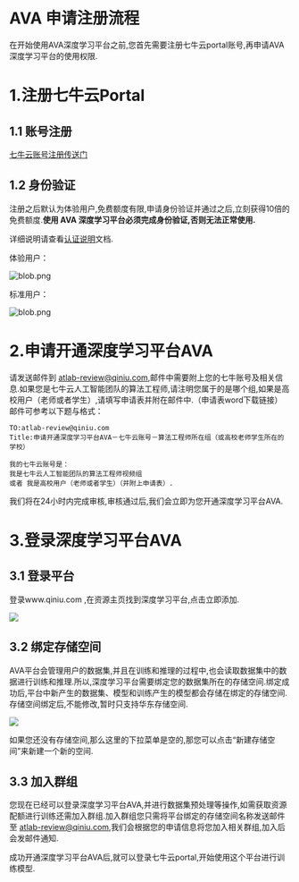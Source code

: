 # AVA 申请注册流程

在开始使用AVA深度学习平台之前,您首先需要注册七牛云portal账号,再申请AVA深度学习平台的使用权限.

# 1.注册七牛云Portal
## 1.1 账号注册
[七牛云账号注册传送门](https://portal.qiniu.com/signup/choice)

## 1.2 身份验证

注册之后默认为体验用户,免费额度有限,申请身份验证并通过之后,立刻获得10倍的免费额度.**使用 AVA 深度学习平台必须完成身份验证,否则无法正常使用.**

详细说明请查看[认证说明](https://developer.qiniu.com/af/manual/4057/the-identity-authentication)文档.

体验用户：

![blob.png](https://oi2ix6x26.qnssl.com/attachments/download/600375/00157158d51c3252c5ae1b19dc82f9d/)

标准用户：

![blob.png](https://oi2ix6x26.qnssl.com/attachments/download/600376/00157158d7a18becc5ceab3ec2e32a1/)

# 2.申请开通深度学习平台AVA

请发送邮件到 atlab-review@qiniu.com,邮件中需要附上您的七牛账号及相关信息.如果您是七牛云人工智能团队的算法工程师,请注明您属于的是哪个组,如果是高校用户（老师或者学生）,请填写申请表并附在邮件中.（申请表word下载链接）
邮件可参考以下题与格式：

```
TO:atlab-review@qiniu.com
Title:申请开通深度学习平台AVA－七牛云账号－算法工程师所在组（或高校老师学生所在的学校）

我的七牛云账号是：
我是七牛云人工智能团队的算法工程师视频组
或者 我是高校用户（老师或者学生）（并附上申请表）.
```

我们将在24小时内完成审核,审核通过后,我们会立即为您开通深度学习平台AVA.

# 3.登录深度学习平台AVA

## 3.1 登录平台

登录www.qiniu.com ,在资源主页找到深度学习平台,点击立即添加.

![](https://odum9helk.qnssl.com/Fiw8q3q6o-xFP95xlHF0TjAp-vZe)

## 3.2 绑定存储空间
AVA平台会管理用户的数据集,并且在训练和推理的过程中,也会读取数据集中的数据进行训练和推理.所以,深度学习平台需要绑定您的数据集所在的存储空间.绑定成功后,平台中新产生的数据集、模型和训练产生的模型都会存储在绑定的存储空间.存储空间绑定后,不能修改,暂时只支持华东存储空间.

![](https://odum9helk.qnssl.com/FgO9fMFWTebsQgx4a8YrSpWi-khg)

如果您还没有存储空间,那么这里的下拉菜单是空的,那您可以点击“新建存储空间”来新建一个新的空间.

## 3.3 加入群组

您现在已经可以登录深度学习平台AVA,并进行数据集预处理等操作,如需获取资源配额进行训练还需加入群组.加入群组您只需将平台绑定的存储空间名称发送邮件至 atlab-review@qiniu.com,我们会根据您的申请信息将您加入相关群组,加入后会发邮件通知.

成功开通深度学习平台AVA后,就可以登录七牛云portal,开始使用这个平台进行训练模型.



